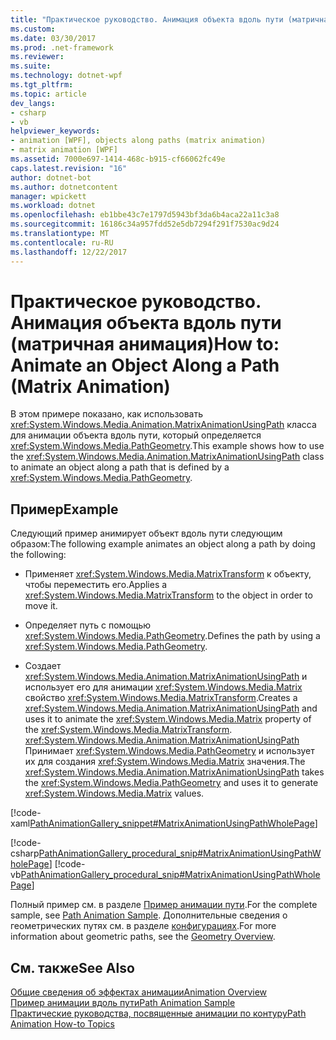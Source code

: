 ```yaml
---
title: "Практическое руководство. Анимация объекта вдоль пути (матричная анимация)"
ms.custom: 
ms.date: 03/30/2017
ms.prod: .net-framework
ms.reviewer: 
ms.suite: 
ms.technology: dotnet-wpf
ms.tgt_pltfrm: 
ms.topic: article
dev_langs:
- csharp
- vb
helpviewer_keywords:
- animation [WPF], objects along paths (matrix animation)
- matrix animation [WPF]
ms.assetid: 7000e697-1414-468c-b915-cf66062fc49e
caps.latest.revision: "16"
author: dotnet-bot
ms.author: dotnetcontent
manager: wpickett
ms.workload: dotnet
ms.openlocfilehash: eb1bbe43c7e1797d5943bf3da6b4aca22a11c3a8
ms.sourcegitcommit: 16186c34a957fdd52e5db7294f291f7530ac9d24
ms.translationtype: MT
ms.contentlocale: ru-RU
ms.lasthandoff: 12/22/2017
---
```

# <a name="how-to-animate-an-object-along-a-path-matrix-animation"></a><span data-ttu-id="37585-102">Практическое руководство. Анимация объекта вдоль пути (матричная анимация)</span><span class="sxs-lookup"><span data-stu-id="37585-102">How to: Animate an Object Along a Path (Matrix Animation)</span></span>
<span data-ttu-id="37585-103">В этом примере показано, как использовать <xref:System.Windows.Media.Animation.MatrixAnimationUsingPath> класса для анимации объекта вдоль пути, который определяется <xref:System.Windows.Media.PathGeometry>.</span><span class="sxs-lookup"><span data-stu-id="37585-103">This example shows how to use the <xref:System.Windows.Media.Animation.MatrixAnimationUsingPath> class to animate an object along a path that is defined by a <xref:System.Windows.Media.PathGeometry>.</span></span>  
  
## <a name="example"></a><span data-ttu-id="37585-104">Пример</span><span class="sxs-lookup"><span data-stu-id="37585-104">Example</span></span>  
 <span data-ttu-id="37585-105">Следующий пример анимирует объект вдоль пути следующим образом:</span><span class="sxs-lookup"><span data-stu-id="37585-105">The following example animates an object along a path by doing the following:</span></span>  
  
-   <span data-ttu-id="37585-106">Применяет <xref:System.Windows.Media.MatrixTransform> к объекту, чтобы переместить его.</span><span class="sxs-lookup"><span data-stu-id="37585-106">Applies a <xref:System.Windows.Media.MatrixTransform> to the object in order to move it.</span></span>  
  
-   <span data-ttu-id="37585-107">Определяет путь с помощью <xref:System.Windows.Media.PathGeometry>.</span><span class="sxs-lookup"><span data-stu-id="37585-107">Defines the path by using a <xref:System.Windows.Media.PathGeometry>.</span></span>  
  
-   <span data-ttu-id="37585-108">Создает <xref:System.Windows.Media.Animation.MatrixAnimationUsingPath> и использует его для анимации <xref:System.Windows.Media.Matrix> свойство <xref:System.Windows.Media.MatrixTransform>.</span><span class="sxs-lookup"><span data-stu-id="37585-108">Creates a <xref:System.Windows.Media.Animation.MatrixAnimationUsingPath> and uses it to animate the <xref:System.Windows.Media.Matrix> property of the <xref:System.Windows.Media.MatrixTransform>.</span></span> <span data-ttu-id="37585-109"><xref:System.Windows.Media.Animation.MatrixAnimationUsingPath> Принимает <xref:System.Windows.Media.PathGeometry> и использует их для создания <xref:System.Windows.Media.Matrix> значения.</span><span class="sxs-lookup"><span data-stu-id="37585-109">The <xref:System.Windows.Media.Animation.MatrixAnimationUsingPath> takes the <xref:System.Windows.Media.PathGeometry> and uses it to generate <xref:System.Windows.Media.Matrix> values.</span></span>  
  
 [!code-xaml[PathAnimationGallery_snippet#MatrixAnimationUsingPathWholePage](../../../../samples/snippets/csharp/VS_Snippets_Wpf/PathAnimationGallery_snippet/CS/matrixanimationusingpathexample.xaml#matrixanimationusingpathwholepage)]  
  
 [!code-csharp[PathAnimationGallery_procedural_snip#MatrixAnimationUsingPathWholePage](../../../../samples/snippets/csharp/VS_Snippets_Wpf/PathAnimationGallery_procedural_snip/CSharp/MatrixAnimationUsingPathExample.cs#matrixanimationusingpathwholepage)]
 [!code-vb[PathAnimationGallery_procedural_snip#MatrixAnimationUsingPathWholePage](../../../../samples/snippets/visualbasic/VS_Snippets_Wpf/PathAnimationGallery_procedural_snip/VisualBasic/MatrixAnimationUsingPathExample.vb#matrixanimationusingpathwholepage)]  
  
 <span data-ttu-id="37585-110">Полный пример см. в разделе [Пример анимации пути](http://go.microsoft.com/fwlink/?LinkID=160028).</span><span class="sxs-lookup"><span data-stu-id="37585-110">For the complete sample, see [Path Animation Sample](http://go.microsoft.com/fwlink/?LinkID=160028).</span></span> <span data-ttu-id="37585-111">Дополнительные сведения о геометрических путях см. в разделе [конфигурациях](../../../../docs/framework/wpf/graphics-multimedia/geometry-overview.md).</span><span class="sxs-lookup"><span data-stu-id="37585-111">For more information about geometric paths, see the [Geometry Overview](../../../../docs/framework/wpf/graphics-multimedia/geometry-overview.md).</span></span>  
  
## <a name="see-also"></a><span data-ttu-id="37585-112">См. также</span><span class="sxs-lookup"><span data-stu-id="37585-112">See Also</span></span>  
 [<span data-ttu-id="37585-113">Общие сведения об эффектах анимации</span><span class="sxs-lookup"><span data-stu-id="37585-113">Animation Overview</span></span>](../../../../docs/framework/wpf/graphics-multimedia/animation-overview.md)  
 [<span data-ttu-id="37585-114">Пример анимации вдоль пути</span><span class="sxs-lookup"><span data-stu-id="37585-114">Path Animation Sample</span></span>](http://go.microsoft.com/fwlink/?LinkID=160028)  
 [<span data-ttu-id="37585-115">Практические руководства, посвященные анимации по контуру</span><span class="sxs-lookup"><span data-stu-id="37585-115">Path Animation How-to Topics</span></span>](../../../../docs/framework/wpf/graphics-multimedia/path-animation-how-to-topics.md)
